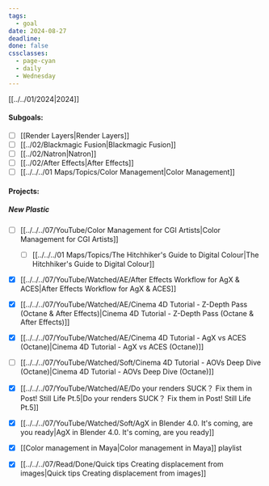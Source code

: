 ```yaml
---
tags:
  - goal
date: 2024-08-27
deadline: 
done: false
cssclasses:
  - page-cyan
  - daily
  - Wednesday
---
```

[[../../01/2024|2024]]
#### Subgoals:
- [ ] [[Render Layers|Render Layers]]
- [ ] [[../02/Blackmagic Fusion|Blackmagic Fusion]]
- [ ] [[../02/Natron|Natron]]
- [ ] [[../02/After Effects|After Effects]]
- [ ] [[../../../01 Maps/Topics/Color Management|Color Management]]
#### Projects:
##### New Plastic
- [ ] [[../../../07/YouTube/Color Management for CGI Artists|Color Management for CGI Artists]]
	- [ ] [[../../../01 Maps/Topics/The Hitchhiker's Guide to Digital Colour|The Hitchhiker's Guide to Digital Colour]]
- [x] [[../../../07/YouTube/Watched/AE/After Effects Workflow for AgX & ACES|After Effects Workflow for AgX & ACES]]
- [x] [[../../../07/YouTube/Watched/AE/Cinema 4D Tutorial - Z-Depth Pass (Octane & After Effects)|Cinema 4D Tutorial - Z-Depth Pass (Octane & After Effects)]]
- [x] [[../../../07/YouTube/Watched/AE/Cinema 4D Tutorial - AgX vs ACES (Octane)|Cinema 4D Tutorial - AgX vs ACES (Octane)]]
- [ ] [[../../../07/YouTube/Watched/Soft/Cinema 4D Tutorial - AOVs Deep Dive (Octane)|Cinema 4D Tutorial - AOVs Deep Dive (Octane)]]
- [x] [[../../../07/YouTube/Watched/AE/Do your renders SUCK？ Fix them in Post! Still Life Pt.5|Do your renders SUCK？ Fix them in Post! Still Life Pt.5]]

- [x] [[../../../07/YouTube/Watched/Soft/AgX in Blender 4.0. It's coming, are you ready|AgX in Blender 4.0. It's coming, are you ready]]
- [x]  [[Color management in Maya|Color management in Maya]] playlist

- [x] [[../../../07/Read/Done/Quick tips Creating displacement from images|Quick tips Creating displacement from images]]